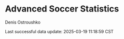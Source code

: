 # Advanced Soccer Statistics
Denis Ostroushko

<!-- gfm -->

Last successful data update: 2025-03-19 11:18:59 CST
